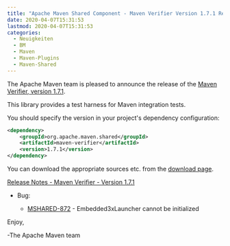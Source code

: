 ```yaml
---
title: "Apache Maven Shared Component - Maven Verifier Version 1.7.1 Released"
date: 2020-04-07T15:31:53
lastmod: 2020-04-07T15:31:53
categories:
  - Neuigkeiten
  - BM
  - Maven
  - Maven-Plugins
  - Maven-Shared
---
```

The Apache Maven team is pleased to announce the release of the 
[Maven Verifier, version 1.7.1](https://maven.apache.org/shared/maven-verifier/).

This library provides a test harness for Maven integration tests.

You should specify the version in your project's dependency configuration:

```xml
<dependency>
    <groupId>org.apache.maven.shared</groupId>
    <artifactId>maven-verifier</artifactId>
    <version>1.7.1</version>
</dependency>
```

You can download the appropriate sources etc. from the [download page][download-page].
 
<!-- more -->

[Release Notes - Maven Verifier - Version 1.7.1][release-notes]

* Bug:

    * [MSHARED-872](https://issues.apache.org/jira/browse/MSHARED-872) - Embedded3xLauncher cannot be initialized
 
Enjoy,

-The Apache Maven team

[download-page]: https://maven.apache.org/shared/maven-verifier/download.html
[release-notes]: https://issues.apache.org/jira/secure/ReleaseNote.jspa?projectId=12317922&version=12347880
